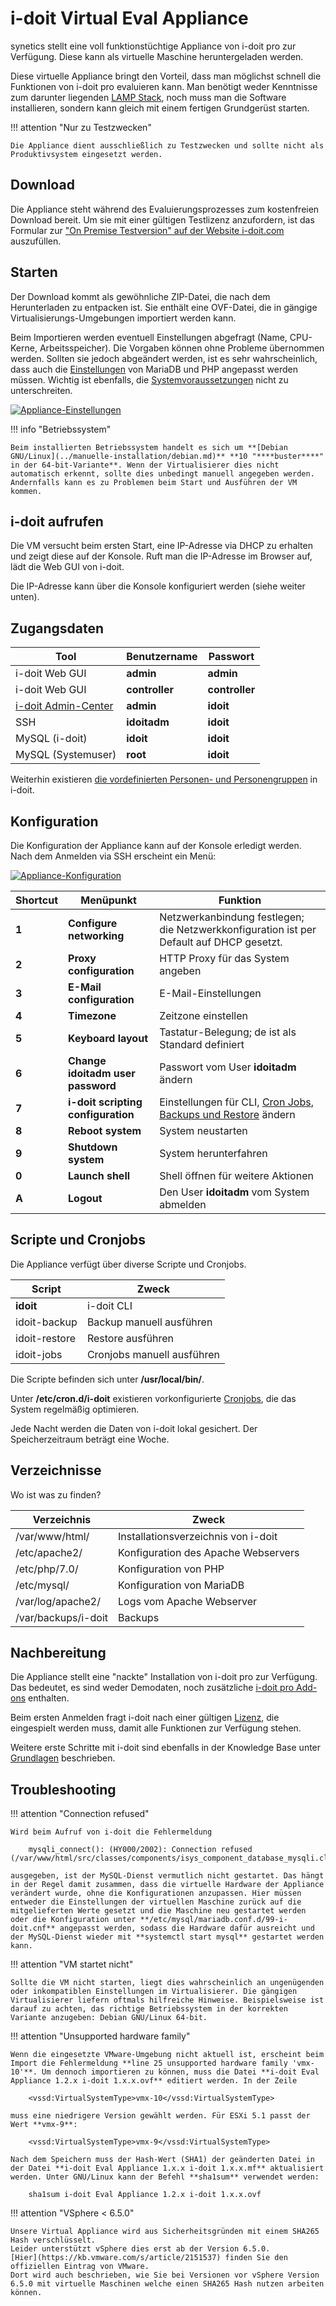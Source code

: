 # i-doit Virtual Eval Appliance
synetics stellt eine voll funktionstüchtige Appliance von i-doit pro zur Verfügung. Diese kann als virtuelle Maschine heruntergeladen werden.

Diese virtuelle Appliance bringt den Vorteil, dass man möglichst schnell die Funktionen von i-doit pro evaluieren kann. Man benötigt weder Kenntnisse zum darunter liegenden [LAMP Stack](/display/de/Manuelle+Installation), noch muss man die Software installieren, sondern kann gleich mit einem fertigen Grundgerüst starten.

!!! attention "Nur zu Testzwecken"

    Die Appliance dient ausschließlich zu Testzwecken und sollte nicht als Produktivsystem eingesetzt werden.

Download
--------

Die Appliance steht während des Evaluierungsprozesses zum kostenfreien Download bereit. Um sie mit einer gültigen Testlizenz anzufordern, ist das Formular zur ["On Premise Testversion" auf der Website i-doit.com](https://www.i-doit.com/testversion/) auszufüllen.

Starten
-------

Der Download kommt als gewöhnliche ZIP-Datei, die nach dem Herunterladen zu entpacken ist. Sie enthält eine OVF-Datei, die in gängige Virtualisierungs-Umgebungen importiert werden kann.

Beim Importieren werden eventuell Einstellungen abgefragt (Name, CPU-Kerne, Arbeitsspeicher). Die Vorgaben können ohne Probleme übernommen werden. Sollten sie jedoch abgeändert werden, ist es sehr wahrscheinlich, dass auch die [Einstellungen](../manuelle-installation/systemeinstellungen.md) von MariaDB und PHP angepasst werden müssen. Wichtig ist ebenfalls, die [Systemvoraussetzungen](../systemvoraussetzungen.md) nicht zu unterschreiten.

[![Appliance-Einstellungen](../../assets/images/installation/virtual-appliance/import/vm_import.png)](../../assets/images/installation/virtual-appliance/import/vm_import.png)

!!! info "Betriebssystem"

    Beim installierten Betriebssystem handelt es sich um **[Debian GNU/Linux](../manuelle-installation/debian.md)** **10 "****buster****" in der 64-bit-Variante**. Wenn der Virtualisierer dies nicht automatisch erkennt, sollte dies unbedingt manuell angegeben werden. Andernfalls kann es zu Problemen beim Start und Ausführen der VM kommen.

i-doit aufrufen
---------------

Die VM versucht beim ersten Start, eine IP-Adresse via DHCP zu erhalten und zeigt diese auf der Konsole. Ruft man die IP-Adresse im Browser auf, lädt die Web GUI von i-doit.

Die IP-Adresse kann über die Konsole konfiguriert werden (siehe weiter unten).

Zugangsdaten
------------
<!---Todo: Fixme--->
| Tool | Benutzername | Passwort |
| --- | --- | --- |
| i-doit Web GUI | **admin** | **admin** |
| i-doit Web GUI | **controller** | **controller** |
| [i-doit Admin-Center](/display/de/Admin+Center) | **admin** | **idoit** |
| SSH | **idoitadm** | **idoit** |
| MySQL (i-doit) | **idoit** | **idoit** |
| MySQL (Systemuser) | **root** | **idoit** |

Weiterhin existieren [die vordefinierten Personen- und Personengruppen](/display/de/Erstanmeldung) in i-doit.

Konfiguration
-------------

Die Konfiguration der Appliance kann auf der Konsole erledigt werden. Nach dem Anmelden via SSH erscheint ein Menü:

[![Appliance-Konfiguration](../../assets/images/installation/virtual-appliance/import/appliance_menu.png)](../../assets/images/installation/virtual-appliance/import/appliance_menu.png)
<!---Todo: Fixme--->
| Shortcut | Menüpunkt | Funktion |
| --- | --- | --- |
| **1** | **Configure networking** | Netzwerkanbindung festlegen; die Netzwerkkonfiguration ist per Default auf DHCP gesetzt. |
| **2** | **Proxy configuration** | HTTP Proxy für das System angeben |
| **3** | **E-Mail configuration** | E-Mail-Einstellungen |
| **4** | **Timezone** | Zeitzone einstellen |
| **5** | **Keyboard layout** | Tastatur-Belegung; de ist als Standard definiert |
| **6** | **Change idoitadm user password** | Passwort vom User **idoitadm** ändern |
| **7** | **i-doit scripting configuration  <br>** | Einstellungen für CLI, [Cron Jobs](/display/de/Cronjobs+einrichten), [Backups und Restore](/display/de/Daten+sichern+und+wiederherstellen) ändern |
| **8** | **Reboot system** | System neustarten |
| **9** | **Shutdown system** | System herunterfahren |
| **0** | **Launch shell** | Shell öffnen für weitere Aktionen |
| **A** | **Logout** | Den User **idoitadm** vom System abmelden |

Scripte und Cronjobs
--------------------

Die Appliance verfügt über diverse Scripte und Cronjobs.

| Script | Zweck |
| --- | --- |
| **idoit** | i-doit CLI |
| idoit-backup | Backup manuell ausführen |
| idoit-restore | Restore ausführen |
| idoit-jobs | Cronjobs manuell ausführen |

Die Scripte befinden sich unter **/usr/local/bin/**.

Unter **/etc/cron.d/i-doit** existieren vorkonfigurierte [Cronjobs](/display/de/CLI), die das System regelmäßig optimieren.

Jede Nacht werden die Daten von i-doit lokal gesichert. Der Speicherzeitraum beträgt eine Woche.

Verzeichnisse
-------------

Wo ist was zu finden?

| Verzeichnis | Zweck |
| --- | --- |
| /var/www/html/ | Installationsverzeichnis von i-doit |
| /etc/apache2/ | Konfiguration des Apache Webservers |
| /etc/php/7.0/ | Konfiguration von PHP |
| /etc/mysql/ | Konfiguration von MariaDB |
| /var/log/apache2/ | Logs vom Apache Webserver |
| /var/backups/i-doit | Backups |

Nachbereitung
-------------
<!---Todo: Fixme--->
Die Appliance stellt eine "nackte" Installation von i-doit pro zur Verfügung. Das bedeutet, es sind weder Demodaten, noch zusätzliche [i-doit pro Add-ons](/display/de/i-doit+pro+Add-ons) enthalten.

Beim ersten Anmelden fragt i-doit nach einer gültigen [Lizenz](/display/de/Lizenz+aktivieren), die eingespielt werden muss, damit alle Funktionen zur Verfügung stehen.

Weitere erste Schritte mit i-doit sind ebenfalls in der Knowledge Base unter [Grundlagen](/display/de/Grundlagen) beschrieben.

Troubleshooting
---------------

!!! attention "Connection refused"

    Wird beim Aufruf von i-doit die Fehlermeldung

        mysqli_connect(): (HY000/2002): Connection refused (/var/www/html/src/classes/components/isys_component_database_mysqli.class.php:16

    ausgegeben, ist der MySQL-Dienst vermutlich nicht gestartet. Das hängt in der Regel damit zusammen, dass die virtuelle Hardware der Appliance verändert wurde, ohne die Konfigurationen anzupassen. Hier müssen entweder die Einstellungen der virtuellen Maschine zurück auf die mitgelieferten Werte gesetzt und die Maschine neu gestartet werden oder die Konfiguration unter **/etc/mysql/mariadb.conf.d/99-i-doit.cnf** angepasst werden, sodass die Hardware dafür ausreicht und der MySQL-Dienst wieder mit **systemctl start mysql** gestartet werden kann.

!!! attention "VM startet nicht"

    Sollte die VM nicht starten, liegt dies wahrscheinlich an ungenügenden oder inkompatiblen Einstellungen im Virtualisierer. Die gängigen Virtualisierer liefern oftmals hilfreiche Hinweise. Beispielsweise ist darauf zu achten, das richtige Betriebssystem in der korrekten Variante anzugeben: Debian GNU/Linux 64-bit.

!!! attention "Unsupported hardware family"

    Wenn die eingesetzte VMware-Umgebung nicht aktuell ist, erscheint beim Import die Fehlermeldung **line 25 unsupported hardware family 'vmx-10'**. Um dennoch importieren zu können, muss die Datei **i-doit Eval Appliance 1.2.x i-doit 1.x.x.ovf** editiert werden. In der Zeile

        <vssd:VirtualSystemType>vmx-10</vssd:VirtualSystemType>

    muss eine niedrigere Version gewählt werden. Für ESXi 5.1 passt der Wert **vmx-9**:

        <vssd:VirtualSystemType>vmx-9</vssd:VirtualSystemType>

    Nach dem Speichern muss der Hash-Wert (SHA1) der geänderten Datei in der Datei **i-doit Eval Appliance 1.x.x i-doit 1.x.x.mf** aktualisiert werden. Unter GNU/Linux kann der Befehl **sha1sum** verwendet werden:

        sha1sum i-doit Eval Appliance 1.2.x i-doit 1.x.x.ovf
<!---Todo: Fixme--->
!!! attention "VSphere < 6.5.0"

    Unsere Virtual Appliance wird aus Sicherheitsgründen mit einem SHA265 Hash verschlüsselt.  
    Leider unterstützt vSphere dies erst ab der Version 6.5.0.  
    [Hier](https://kb.vmware.com/s/article/2151537) finden Sie den offiziellen Eintrag von VMware.   
    Dort wird auch beschrieben, wie Sie bei Versionen vor vSphere Version 6.5.0 mit virtuelle Maschinen welche einen SHA265 Hash nutzen arbeiten können.